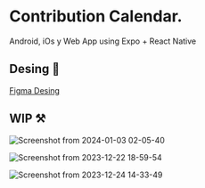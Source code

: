 # Contribution Calendar. 
Android, iOs y Web App using Expo + React Native

## Desing 💅

[Figma Desing](https://www.figma.com/file/h8xhQ7PnTGlFLuog5N3I6r/ServiceReport?type=design&node-id=2%3A50&mode=design&t=F81mkiGzEyxBoqez-1)

## WIP ⚒️

![Screenshot from 2024-01-03 02-05-40](https://github.com/TutoryOrg/JWService/assets/66746179/95f09667-0c76-4d75-80fd-5385e137dad6)

![Screenshot from 2023-12-22 18-59-54](https://github.com/TutoryOrg/JWService/assets/66746179/f31a35d7-a9e8-4b29-89c9-47f9832ad5dc)

![Screenshot from 2023-12-24 14-33-49](https://github.com/TutoryOrg/JWService/assets/66746179/81ffb5ca-0858-4813-81a7-3ee190aa1850)
